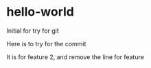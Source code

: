 # hello-world
Initial for try for git


Here is to try for the commit




It is for feature 2, and remove the line for feature
